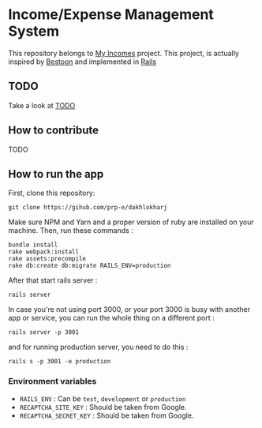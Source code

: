 # Income/Expense Management System 

This repository belongs to [My Incomes](https://myincomes.ir) project. This project, is actually inspired by [Bestoon](https://github.com/jadijadi/bestoon) and implemented in [Rails](https://rubyonrails.org)

## TODO 
Take a look at [TODO](TODO.md)

## How to contribute 

TODO

## How to run the app 

First, clone this repository: 

```
git clone https://gihub.com/prp-e/dakhlokharj 
``` 

Make sure NPM and Yarn and a proper version of ruby are installed on your machine. 
Then, run these commands : 

```
bundle install 
rake webpack:install 
rake assets:precompile 
rake db:create db:migrate RAILS_ENV=production 
``` 

After that start rails server : 

```
rails server 
``` 

In case you're not using port 3000, or your port 3000 is busy with another app or service, you can run the whole thing on a different port : 

```
rails server -p 3001 
``` 

and for running production server, you need to do this : 

```
rails s -p 3001 -e production 
``` 

### Environment variables 

* ```RAILS_ENV``` : Can be `test`, `development` or `production`
* ```RECAPTCHA_SITE_KEY``` : Should be taken from Google. 
* ```RECAPTCHA_SECRET_KEY``` : Should be taken from Google. 